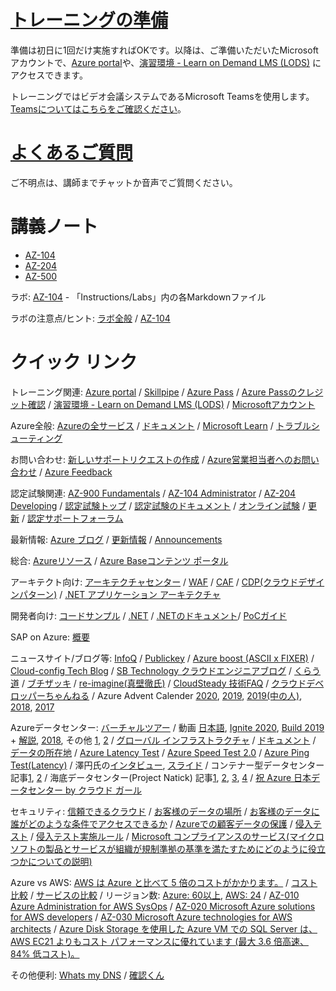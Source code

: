 # [トレーニングの準備](prep/README.md)

準備は初日に1回だけ実施すればOKです。以降は、ご準備いただいたMicrosoftアカウントで、[Azure portal](https://portal.azure.com/)や、[演習環境 - Learn on Demand LMS (LODS)](https://tsfb.learnondemand.net/) にアクセスできます。

トレーニングではビデオ会議システムであるMicrosoft Teamsを使用します。[Teamsについてはこちらをご確認ください](prep/teams.md)。

# [よくあるご質問](faq.md)

ご不明点は、講師までチャットか音声でご質問ください。

# 講義ノート

- [AZ-104](AZ-104/README.md)
- [AZ-204](AZ-204/README.md)
- [AZ-500](AZ-500/README.md)

ラボ: [AZ-104](https://github.com/MicrosoftLearning/AZ-104JA-MicrosoftAzureAdministrator) - 「Instructions/Labs」内の各Markdownファイル

ラボの注意点/ヒント: [ラボ全般](lab.md) / [AZ-104](AZ-104/lab.md)

# クイック リンク

トレーニング関連: [Azure portal](https://portal.azure.com/) / [Skillpipe](https://www.skillpipe.com/) / [Azure Pass](https://www.microsoftazurepass.com/) / [Azure Passのクレジット確認](https://www.microsoftazuresponsorships.com/balance)
/ [演習環境 - Learn on Demand LMS (LODS)](https://tsfb.learnondemand.net/) / [Microsoftアカウント](https://account.microsoft.com/account/Account) 

Azure全般: [Azureの全サービス](https://azure.microsoft.com/ja-jp/services/) / [ドキュメント](https://docs.microsoft.com/ja-jp/azure/) / [Microsoft Learn](https://docs.microsoft.com/ja-jp/learn/) / [トラブルシューティング](https://docs.microsoft.com/ja-jp/troubleshoot/azure/)

お問い合わせ: [新しいサポートリクエストの作成](https://portal.azure.com/#blade/Microsoft_Azure_Support/HelpAndSupportBlade/newsupportrequest) / [Azure営業担当者へのお問い合わせ](https://azure.microsoft.com/ja-jp/overview/sales-number/) / [Azure Feedback](https://feedback.azure.com/) 

認定試験関連: [AZ-900 Fundamentals](https://docs.microsoft.com/ja-jp/learn/certifications/exams/az-900) / [AZ-104 Administrator](https://docs.microsoft.com/ja-jp/learn/certifications/exams/az-104) / [AZ-204 Developing](https://docs.microsoft.com/ja-jp/learn/certifications/exams/az-204) / [認定試験トップ](https://docs.microsoft.com/ja-jp/learn/certifications/) / [認定試験のドキュメント](https://docs.microsoft.com/ja-jp/learn/certifications/certification-exams) / [オンライン試験](https://docs.microsoft.com/ja-jp/learn/certifications/online-exams-psi) / [更新](https://docs.microsoft.com/ja-jp/learn/certifications/renew-your-microsoft-certification) / [認定サポートフォーラム](https://aka.ms/MCTForum)

最新情報: [Azure ブログ](https://azure.microsoft.com/ja-jp/blog/) / [更新情報](https://azure.microsoft.com/ja-jp/updates/) / [Announcements](https://azure.microsoft.com/ja-jp/blog/topics/announcements/)

総合: [Azureリソース](https://azure.microsoft.com/ja-jp/resources/) / [Azure Baseコンテンツ ポータル](https://www.microsoft.com/ja-jp/events/azurebase/contents/)

アーキテクト向け: [アーキテクチャセンター](https://docs.microsoft.com/ja-jp/azure/architecture/) / [WAF](https://docs.microsoft.com/ja-jp/azure/architecture/framework/) / [CAF](https://azure.microsoft.com/ja-jp/cloud-adoption-framework/) / [CDP(クラウドデザインパターン)](https://docs.microsoft.com/ja-jp/azure/architecture/patterns/) / [.NET アプリケーション アーキテクチャ](https://docs.microsoft.com/ja-jp/dotnet/architecture/)

開発者向け: [コードサンプル](https://docs.microsoft.com/ja-jp/samples/browse/) / [.NET](https://dotnet.microsoft.com/) / [.NETのドキュメント](https://docs.microsoft.com/ja-jp/dotnet/)/ [PoCガイド](https://clouddamcdnprodep.azureedge.net/gdc/gdcN9BlkO/original)

SAP on Azure: [概要](https://docs.microsoft.com/ja-jp/azure/architecture/reference-architectures/sap/sap-overview)

ニュースサイト/ブログ等: [InfoQ](https://www.infoq.com/jp/) / [Publickey](https://www.publickey1.jp/) / [Azure boost (ASCII x FIXER)](https://ascii.jp/azure-fixer/) / [Cloud-config Tech Blog](https://tech-blog.cloud-config.jp/) / [SB Technology クラウドエンジニアブログ](https://www.softbanktech.co.jp/special/blog/cloud_blog/) / [くらう道](https://www.cloudou.net/) / [ブチザッキ](https://blog.azure.moe/) / [re-imagine(真壁徹氏)](https://torumakabe.github.io/) / [CloudSteady 技術FAQ](https://cloudsteady.jp/post/category/faq/) / [クラウドデベロッパーちゃんねる](https://www.youtube.com/channel/UCMmRHq3E_9Hc9noZeo3zDCw) / Azure Advent Calender [2020](https://qiita.com/advent-calendar/2020/azure), [2019](https://qiita.com/advent-calendar/2019/azure), [2019(中の人)](https://qiita.com/advent-calendar/2019/microsoft-azure-tech), [2018](https://qiita.com/advent-calendar/2018/microsoft-azure-tech), [2017](https://qiita.com/advent-calendar/2017/microsoft-azure-tech)

Azureデータセンター: [バーチャルツアー](https://jpmscom-cloudplatform.azurewebsites.net/ja-jp/cloud-platform/ms.datacenter.tour/datacenter/index.html) / 動画 [日本語](https://www.youtube.com/watch?v=2hmtcdi5LwQ), [Ignite 2020](https://www.youtube.com/watch?v=v990MJXuj8Q), [Build 2019](https://www.youtube.com/watch?v=S2zguwKvlQk) + [解説](https://japan.zdnet.com/article/35136956/), [2018](https://www.youtube.com/watch?v=m7I8ANssACk), その他 [1](https://www.youtube.com/watch?v=9nLD7bc5O1g), [2](https://www.youtube.com/watch?v=s5I4wcQ6n0g) / [グローバル インフラストラクチャ](https://azure.microsoft.com/ja-jp/global-infrastructure/) / [ドキュメント](https://docs.microsoft.com/ja-jp/azure/security/fundamentals/physical-security) / [データの所在地](https://azure.microsoft.com/ja-jp/global-infrastructure/data-residency/) / [Azure Latency Test](https://www.azurespeed.com/Azure/Latency) / [Azure Speed Test 2.0](https://azurespeedtest.azurewebsites.net/) / [Azure Ping Test(Latency)](https://cloudpingtest.com/azure) / 澤円氏の[インタビュー](https://ascii.jp/elem/000/001/474/1474081/), [スライド](https://www.slideshare.net/decode2016/spl002) / コンテナー型データセンター 記事[1](https://www.businessinsider.jp/post-222637), [2](https://www.atmarkit.co.jp/ait/articles/2010/21/news061.html) / 海底データセンター(Project Natick) 記事[1](https://news.microsoft.com/ja-jp/features/200915-project-natick-underwater-datacenter/), [2](https://japan.cnet.com/article/35159756/), [3](https://pc.watch.impress.co.jp/docs/news/1225160.html), [4](https://www.gizmodo.jp/2018/08/live-stream-of-microsoft-underwater-datacenter.html) / [祝 Azure 日本データセンター by クラウド ガール](https://channel9.msdn.com/Series/Microsoft-Virtual-Academy-Japan/claudia)

セキュリティ: [信頼できるクラウド](https://azure.microsoft.com/ja-jp/overview/trusted-cloud/) / [お客様のデータの場所](https://www.microsoft.com/ja-jp/trust-center/privacy/data-location) / [お客様のデータに誰がどのような条件でアクセスできるか](https://www.microsoft.com/ja-jp/trust-center/privacy/data-access) / [Azureでの顧客データの保護](https://docs.microsoft.com/ja-jp/azure/security/fundamentals/protection-customer-data) / [侵入テスト](https://docs.microsoft.com/ja-jp/azure/security/fundamentals/pen-testing) / [侵入テスト実施ルール](https://www.microsoft.com/ja-jp/msrc/pentest-rules-of-engagement?rtc=1) / [Microsoft コンプライアンスのサービス(マイクロソフトの製品とサービスが組織が規制準拠の基準を満たすためにどのように役立つかについての説明)](https://docs.microsoft.com/ja-jp/compliance/regulatory/offering-home)

Azure vs AWS: [AWS は Azure と比べて 5 倍のコストがかかります。](https://azure.microsoft.com/ja-jp/overview/azure-vs-aws/) / [コスト比較](https://azure.microsoft.com/ja-jp/overview/azure-vs-aws/cost-savings/) / [サービスの比較](https://docs.microsoft.com/ja-jp/azure/architecture/aws-professional/services) / リージョン数: [Azure: 60以上](https://azure.microsoft.com/ja-jp/global-infrastructure/geographies/), [AWS: 24](https://aws.amazon.com/jp/about-aws/global-infrastructure/) / [AZ-010 Azure Administration for AWS SysOps](https://docs.microsoft.com/ja-jp/learn/certifications/courses/az-010t00) / [AZ-020 Microsoft Azure solutions for AWS developers](https://docs.microsoft.com/ja-jp/learn/certifications/courses/az-020t00) / [AZ-030 Microsoft Azure technologies for AWS architects](https://docs.microsoft.com/ja-jp/learn/certifications/courses/az-030t00) / [Azure Disk Storage を使用した Azure VM での SQL Server は、AWS EC21 よりもコスト パフォーマンスに優れています (最大 3.6 倍高速、84% 低コスト)。](https://azure.microsoft.com/ja-jp/services/storage/disks/)


その他便利: [Whats my DNS](https://www.whatsmydns.net/) / [確認くん](https://www.ugtop.com/spill.shtml) 